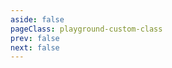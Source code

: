 ```yaml
---
aside: false
pageClass: playground-custom-class
prev: false
next: false
---
```


<CodeSandbox page="base"></CodeSandbox>
